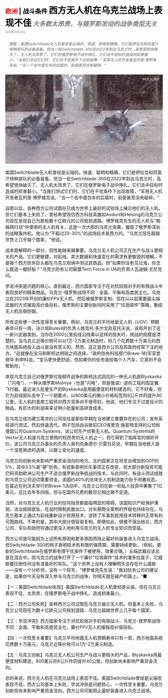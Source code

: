 <span style="color:#E3120B; font-size:14.9pt; font-weight:bold;">欧洲</span> <span style="color:#000000; font-size:14.9pt; font-weight:bold;">| 战斗条件</span>
<span style="color:#000000; font-size:21.0pt; font-weight:bold;">西方无人机在乌克兰战场上表现不佳</span>
<span style="color:#808080; font-size:14.9pt; font-weight:bold; font-style:italic;">大多数太昂贵，与俄罗斯发动的战争类型无关</span>
<span style="color:#808080; font-size:6.2pt;">2025年10月23日</span>

<div style="padding:8px 12px; color:#666; font-size:9.0pt; font-style:italic; margin:12px 0;">摘要：美国Switchblade无人机曾经是尖端的。快速、聪明和精确，它们是伊拉克和阿富汗特种部队的必备装备。但当一批Switchblade-300在2022年到达乌克兰时，高希望很快破灭了。无人机太昂贵了。它们在俄罗斯电子战中挣扎。它们击中目标时造成的损害最小。"当我们测试它们时，它们在干扰条件下出现故障，"军用无人机开发者瓦列里·博罗维克说。"当一个击中面包车的后窗时，前窗甚至没有破碎。"</div>

![](../images/035_Western_drones_are_underwhelming_on_the_Ukrainian_battlefiel/p0151_img01.jpeg)

美国Switchblade无人机曾经是尖端的。快速、聪明和精确，它们是伊拉克和阿富汗特种部队的必备装备。但当一批Switchblade-300在2022年到达乌克兰时，高希望很快破灭了。无人机太昂贵了。它们在俄罗斯电子战中挣扎。它们击中目标时造成的损害最小。"当我们测试它们时，它们在干扰条件下出现故障，"军用无人机开发者瓦列里·博罗维克说。"当一个击中面包车的后窗时，前窗甚至没有破碎。"

自那以后，各种西方公司试图在已成为世界上最好的试验场上展示他们的无人机。但它们基本上失败了。曾经希望效仿西方科技英雄如Anduril和Helsing的乌克兰公司现在发现自己为那些数十亿欧元的公司规划道路。博罗维克先生的无人机与"蜘蛛网行动"中使用的无人机有关，这是一次大胆的乌克兰突袭，摧毁了俄罗斯深处的战略轰炸机，他认为"不超过20-30%"的战场技术是西方的。"乌克兰现在超越世界上几乎每个国家，"他说。

成本是解释的一部分，但性能越来越重要。乌克兰无人机公司正在生产与战斗更相关的产品。它们更敏捷，对前线、其大数据和快速变化的需求有更敏锐的理解。不是每个西方防务巨头都在乌克兰坩埚中测试其商品。但"如果你没有见过海，你怎么能造一艘好船？"乌克兰防务公司联盟Tech Force in UA的负责人瓦迪姆·尤尼克问。

学说冲突是问题的核心。直到最近，西方国家专注于在对抗较弱对手的有限战斗中表现良好的精美商品。乌克兰-俄罗斯战场不同：全面、平衡和高度民主化。乌克兰在2023年开创的廉价FPV无人机，然后被俄罗斯复制，现在以以前需要最尖端武器的方式摧毁高价值目标。俄罗斯的主要创新同时采用了"垃圾邮件"策略，集结无人机压倒防御。

所有这些使一次性变得至关重要。例如，乌克兰的平均地面无人机（UGV）预期寿命只有一周，设计局Burevii的负责人维克托·多尔戈皮亚托夫说，该局开创了这一新兴武器类别。当你在2000公里前线沿线乘以这样的损失时，挑战的规模是清楚的。当乌克兰近等价物可以以1万-2万美元制造时，将几个花费数十万美元的西方地面系统投入战斗是没有意义的。然而，这正是西方公司及其政府经常下注的地方。"这就像在宝马和斯柯达明锐之间选择，"政府防务科技部门Brave-1的军官爱德华·利申科说。"宝马更快更舒适，但如果你的任务是给每个人汽车，它真的不会帮助你。"

体现乌克兰自己对俄罗斯垃圾邮件战争的斯柯达式回应的一种无人机是Blyskavka（"闪电"），一种从俄罗斯Molniya（也是"闪电"，但是俄语）逆向工程的固定翼飞行器。最近进入批量生产的Blyskavka是用最便宜的材料建造的。它不好看，但它为前线部队击中了一个甜蜜点，以800美元的微小价格标签将8公斤炸药提升40公里。无人机的首席工程师对西方竞争对手很苛刻，他说，他们专注于过度设计的物品，有巨大的利润率来证明小批量和高研发成本。

在乌克兰成功建立需求的公司往往是那些早期在当地建立重要存在的公司：发布系统进行测试，然后快速迭代。例子包括由谷歌前CEO埃里克·施密特支持的公司和德国公司Quantum Systems，该公司生产侦察无人机。Quantum Systems的Vector无人机是乌克兰使用的较昂贵的无人机之一，但它得到了指挥官的很好评价。该公司乌克兰办事处的负责人奥列克桑德尔·贝雷日尼说，早期在当地嵌入是一个深思熟虑的选择，以跟上变化的速度。

乌克兰的创新尚未影响严重资金流向的地方。北约国家正在将支出增加到GDP的5%，其中3.5%是"硬"防务。有迹象表明优先事项正在改变，但大部分新投资可能仍将资助欧洲公司生产不适合俄罗斯战争挑战的技术。与此同时，有战斗测试成就的乌克兰公司迫切需要资金。该国约40%的总体无人机制造能力处于闲置状态。在最近在利沃夫举行的Brave-1活动中，乌克兰公司在新一轮私人投资中筹集了1亿美元。这比去年多四倍，但与在国外花费的数百亿相比微不足道。

当然，对乌克兰无人机行业的任何投资都面临明显的障碍。该国知识产权保护薄弱，法治摇摇欲坠，在战时限制武器出口。对长期商业案例的怀疑也持续存在。乌克兰基本上通过为前线重新设计民用技术，逆转了军事到民用技术转移的正常有利可图路线。不幸的是，其中大部分很容易复制。即便如此，很难不得出结论，西方公司、军队和政府将通过更深入地利用乌克兰的无人机专业知识而受益。

西方公司很可能因为上述所有原因和更多原因而阻止最好的装备进入乌克兰战场。但Switchblade-300的例子表明技术有有限的保质期，需要持续更新。（例如，更新的Switchblade在俄罗斯有限干扰条件下被使用，效果合理。）尖端武器应该总是在混合中。但乌克兰的战争打开了一个廉价"垃圾邮件"技术的潘多拉盒子，它威胁要压倒任何没有准备好的军队。"这个世界上没有人理解明天会存在什么威胁——没有一个分析师，没有一个将军，"博罗维克先生说："我对防务公司的建议是，如果你今天没有深入参与乌克兰的战争，你明天就在破产的路上。"■

【一｜美国Switchblade失败】美国Switchblade无人机曾经是尖端，但在乌克兰表现不佳，太昂贵，在俄罗斯电子战中挣扎，造成损害最小。

【二｜西方公司失败】各种西方公司试图在乌克兰展示无人机，但基本上失败，乌克兰公司现在为数十亿欧元公司规划道路，乌克兰超越世界上几乎每个国家。

【三｜学说冲突】西方国家专注于对抗较弱对手的有限战斗，乌克兰-俄罗斯战场不同：全面、平衡和高度民主化，廉价FPV无人机摧毁高价值目标。

【四｜一次性至关重要】乌克兰平均地面无人机预期寿命只有一周，西方地面系统花费数十万美元，乌克兰近等价物可以1万-2万美元制造。

【五｜乌克兰创新】乌克兰无人机公司生产与战斗更相关的产品，Blyskavka用最便宜材料建造，800美元将8公斤炸药提升40公里，但创新尚未影响严重资金流向。

总的来说，西方无人机在乌克兰战场上表现不佳。美国Switchblade曾经是尖端但表现不佳，西方公司基本上失败，学说冲突是问题核心，一次性至关重要，乌克兰创新但尚未影响严重资金流向，西方公司可能阻止最好装备进入乌克兰战场。
